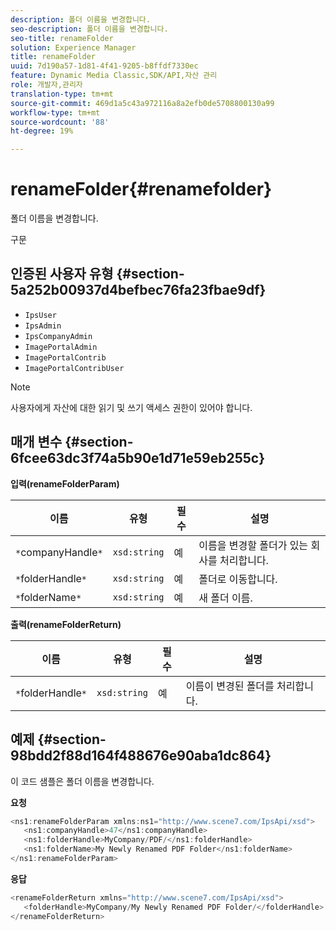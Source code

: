 ```yaml
---
description: 폴더 이름을 변경합니다.
seo-description: 폴더 이름을 변경합니다.
seo-title: renameFolder
solution: Experience Manager
title: renameFolder
uuid: 7d190a57-1d81-4f41-9205-b8ffdf7330ec
feature: Dynamic Media Classic,SDK/API,자산 관리
role: 개발자,관리자
translation-type: tm+mt
source-git-commit: 469d1a5c43a972116a8a2efb0de5708800130a99
workflow-type: tm+mt
source-wordcount: '88'
ht-degree: 19%

---
```



# renameFolder{#renamefolder}

폴더 이름을 변경합니다.

구문

## 인증된 사용자 유형 {#section-5a252b00937d4befbec76fa23fbae9df}

* `IpsUser`
* `IpsAdmin`
* `IpsCompanyAdmin`
* `ImagePortalAdmin`
* `ImagePortalContrib`
* `ImagePortalContribUser`

>[!NOTE]
>
>사용자에게 자산에 대한 읽기 및 쓰기 액세스 권한이 있어야 합니다.

## 매개 변수 {#section-6fcee63dc3f74a5b90e1d71e59eb255c}

**입력(renameFolderParam)**

| 이름 | 유형 | 필수 | 설명 |
|---|---|---|---|
| `*`companyHandle`*` | `xsd:string` | 예 | 이름을 변경할 폴더가 있는 회사를 처리합니다. |
| `*`folderHandle`*` | `xsd:string` | 예 | 폴더로 이동합니다. |
| `*`folderName`*` | `xsd:string` | 예 | 새 폴더 이름. |

**출력(renameFolderReturn)**

| 이름 | 유형 | 필수 | 설명 |
|---|---|---|---|
| `*`folderHandle`*` | `xsd:string` | 예 | 이름이 변경된 폴더를 처리합니다. |

## 예제 {#section-98bdd2f88d164f488676e90aba1dc864}

이 코드 샘플은 폴더 이름을 변경합니다.

**요청**

```java
<ns1:renameFolderParam xmlns:ns1="http://www.scene7.com/IpsApi/xsd">
   <ns1:companyHandle>47</ns1:companyHandle>
   <ns1:folderHandle>MyCompany/PDF/</ns1:folderHandle>
   <ns1:folderName>My Newly Renamed PDF Folder</ns1:folderName>
</ns1:renameFolderParam>
```

**응답**

```java
<renameFolderReturn xmlns="http://www.scene7.com/IpsApi/xsd">
   <folderHandle>MyCompany/My Newly Renamed PDF Folder/</folderHandle>
</renameFolderReturn>
```

